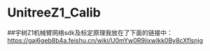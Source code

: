 # UnitreeZ1_Calib

##宇树Z1机械臂网络sdk及标定原理我放在了下面的链接中：https://gaj6geb8b4a.feishu.cn/wiki/U0mYw0R9iixwIkk0By8cXflsnjg
